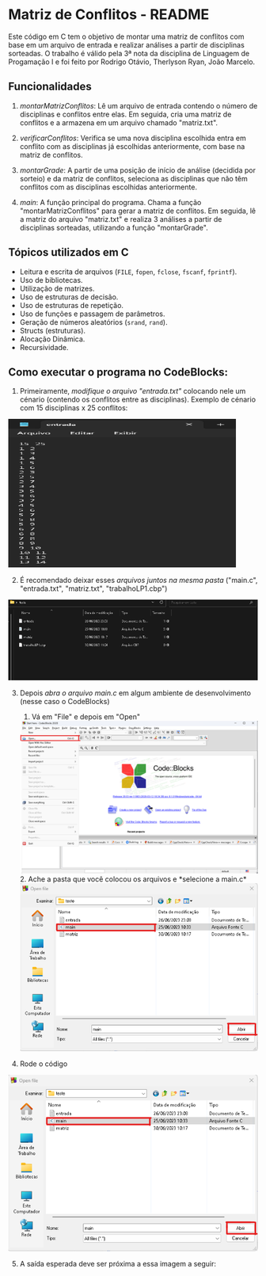 # Matriz de Conflitos - README

Este código em C tem o objetivo de montar uma matriz de conflitos com base em um arquivo de entrada e realizar análises a partir de disciplinas sorteadas.
O trabalho é válido pela 3ª nota da disciplina de Linguagem de Progamação I e foi feito por Rodrigo Otávio, Therlyson Ryan, João Marcelo.

## Funcionalidades

1. *montarMatrizConflitos*: Lê um arquivo de entrada contendo o número de disciplinas e conflitos entre elas. Em seguida, cria uma matriz de conflitos e a armazena em um arquivo chamado "matriz.txt".

2. *verificarConflitos*: Verifica se uma nova disciplina escolhida entra em conflito com as disciplinas já escolhidas anteriormente, com base na matriz de conflitos.

3. *montarGrade*: A partir de uma posição de início de análise (decidida por sorteio) e da matriz de conflitos, seleciona as disciplinas que não têm conflitos com as disciplinas escolhidas anteriormente.

4. *main*: A função principal do programa. Chama a função "montarMatrizConflitos" para gerar a matriz de conflitos. Em seguida, lê a matriz do arquivo "matriz.txt" e realiza 3 análises a partir de disciplinas sorteadas, utilizando a função "montarGrade".


## Tópicos utilizados em C

- Leitura e escrita de arquivos (`FILE`, `fopen`, `fclose`, `fscanf`, `fprintf`).
- Uso de bibliotecas.
- Utilização de matrizes.
- Uso de estruturas de decisão.
- Uso de estruturas de repetição.
- Uso de funções e passagem de parâmetros.
- Geração de números aleatórios (`srand`, `rand`).
- Structs (estruturas).
- Alocação Dinâmica.
- Recursividade.

## Como executar o programa no CodeBlocks:

1. Primeiramente, *modifique o arquivo "entrada.txt"* colocando nele um cénario (contendo os conflitos entre as disciplinas). Exemplo de cénario com 15 disciplinas x 25 conflitos:
<img width="460" height="300" src="imgs/entrada.png">

2. É recomendado deixar esses *arquivos juntos na mesma pasta* ("main.c", "entrada.txt", "matriz.txt", "trabalhoLP1.cbp")
<img src="imgs/exemplo_pasta.png">

3. Depois *abra o arquivo main.c* em algum ambiente de desenvolvimento (nesse caso o CodeBlocks)
    1. Vá em "File" e depois em "Open"
    <img src="imgs/codeblocks_imgs/1.png">
    2. Ache a pasta que você colocou os arquivos e *selecione a main.c*
    <img src="imgs/codeblocks_imgs/2.png">

4. Rode o código
<img src="imgs/codeblocks_imgs/2.png">    

5. A saída esperada deve ser próxima a essa imagem a seguir:
    